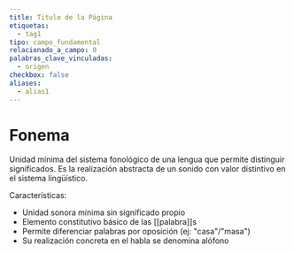 ```yaml
---
title: Titulo de la Página
etiquetas:
  - tag1
tipo: campo_fundamental
relacionado_a_campo: 0
palabras_clave_vinculadas:
  - origen
checkbox: false
aliases:
  - alias1
---
```


# Fonema

Unidad mínima del sistema fonológico de una lengua que permite distinguir significados. Es la realización abstracta de un sonido con valor distintivo en el sistema lingüístico.

Características:
- Unidad sonora mínima sin significado propio
- Elemento constitutivo básico de las [[palabra]]s
- Permite diferenciar palabras por oposición (ej: "casa"/"masa")
- Su realización concreta en el habla se denomina alófono
